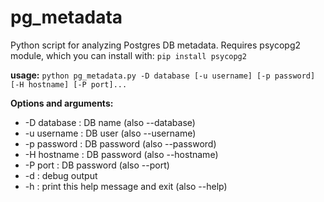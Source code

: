 # pg_metadata
Python script for analyzing Postgres DB metadata. Requires psycopg2 module, which you can install with:
`pip install psycopg2`

**usage:** `python pg_metadata.py -D database [-u username] [-p password] [-H hostname] [-P port]...`

**Options and arguments:**
-  -D database : DB name (also --database)
-  -u username : DB user (also --username)
-  -p password : DB password (also --password)
-  -H hostname : DB password (also --hostname)
-  -P port : DB password (also --port)
-  -d : debug output
-  -h : print this help message and exit (also --help)
  
